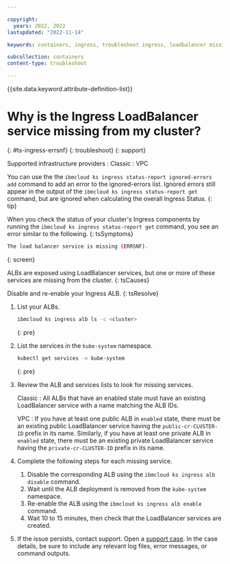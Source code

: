 ```yaml
---

copyright:
  years: 2022, 2022
lastupdated: "2022-11-14"

keywords: containers, ingress, troubleshoot ingress, loadbalancer missing, errsnf

subcollection: containers
content-type: troubleshoot

---
```


{{site.data.keyword.attribute-definition-list}}


# Why is the Ingress LoadBalancer service missing from my cluster?
{: #ts-ingress-errsnf}
{: troubleshoot}
{: support}


Supported infrastructure providers
:   Classic
:   VPC

You can use the the `ibmcloud ks ingress status-report ignored-errors add` command to add an error to the ignored-errors list. Ignored errors still appear in the output of the `ibmcloud ks ingress status-report get` command, but are ignored when calculating the overall Ingress Status.
{: tip}

When you check the status of your cluster's Ingress components by running the `ibmcloud ks ingress status-report get` command, you see an error similar to the following.
{: tsSymptoms}

```sh
The load balancer service is missing (ERRSNF).
```
{: screen}

ALBs are exposed using LoadBalancer services, but one or more of these services are missing from the cluster.
{: tsCauses}

Disable and re-enable your Ingress ALB.
{: tsResolve}


1. List your ALBs.

    ```sh
    ibmcloud ks ingress alb ls -c <cluster>
    ```
    {: pre}

1. List the services in the `kube-system` namespace.

    ```sh
    kubectl get services -n kube-system
    ```
    {: pre}

1. Review the ALB and services lists to look for missing services.

    Classic
    :   All ALBs that have an enabled state must have an existing LoadBalancer service with a name matching the ALB IDs.

    VPC
    :   If you have at least one public ALB in `enabled` state, there must be an existing public LoadBalancer service having the `public-cr-CLUSTER-ID` prefix in its name. Similarly, if you have at least one private ALB in `enabled` state, there must be an existing private LoadBalancer service having the `private-cr-CLUSTER-ID` prefix in its name.

1. Complete the following steps for each missing service.
    1. Disable the corresponding ALB using the `ibmcloud ks ingress alb disable` command.
    1. Wait until the ALB deployment is removed from the `kube-system` namespace.
    1. Re-enable the ALB using the `ibmcloud ks ingress alb enable` command.
    1. Wait 10 to 15 minutes, then check that the LoadBalancer services are created.
    
1. If the issue persists, contact support. Open a [support case](/docs/get-support?topic=get-support-using-avatar). In the case details, be sure to include any relevant log files, error messages, or command outputs.



